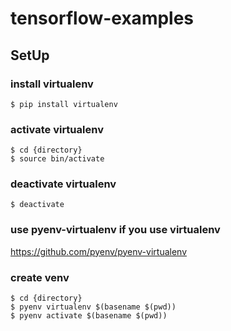 # tensorflow-examples

## SetUp

### install virtualenv
```
$ pip install virtualenv
```

### activate virtualenv
```
$ cd {directory}
$ source bin/activate
```

### deactivate virtualenv
```
$ deactivate
```

### use pyenv-virtualenv if you use virtualenv
https://github.com/pyenv/pyenv-virtualenv

### create venv
```
$ cd {directory}
$ pyenv virtualenv $(basename $(pwd))
$ pyenv activate $(basename $(pwd))
```

